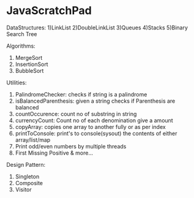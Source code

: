 # JavaScratchPad


DataStructures:
 1)LinkList
 2)DoubleLinkList
 3)Queues
 4)Stacks
 5)Binary Search Tree
 
Algorithms:
 1) MergeSort
 2) InsertionSort
 3) BubbleSort

Utilities:
 1) PalindromeChecker: checks if string is a palindrome
 2) isBalancedParenthesis: given a string checks if Parenthesis are balanced
 3) countOccurence: count no of substring in string
 4) currencyCount: Count no of each denomination give a amount
 5) copyArray: copies one array to another fully or as per index
 6) printToConsole: print's to console(sysout) the contents of either array/list/map
 7) Print odd/even numbers by multiple threads
 8) First Missing Positive & more...

Design Pattern:
1) Singleton 
2) Composite  
3) Visitor 
 
